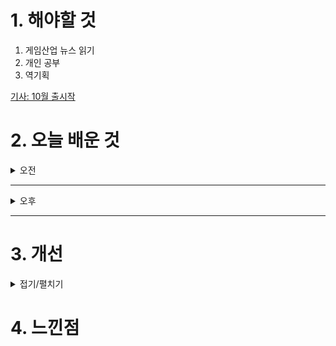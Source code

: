 
# 1. 해야할 것

1. 게임산업 뉴스 읽기 
2. 개인 공부  
3. 역기획

[기사: 10월 출시작](https://www.gameinsight.co.kr/news/articleView.html?idxno=33309)

# 2. 오늘 배운 것

<details>
<summary>오전</summary>

## 오늘의 뉴스
### 10월 출시작
![image](https://github.com/user-attachments/assets/d58b0d1a-457e-48a8-a42f-533845da1c24)


</details>

****

<details>
<summary>오후</summary>


</details>

****


# 3. 개선


<details>
<summary>접기/펼치기</summary>


</details>



# 4. 느낀점


